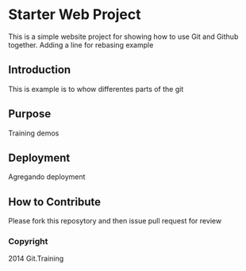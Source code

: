 # Starter Web Project

This is a simple website project for showing how to use Git and Github together.
Adding a line for rebasing example

## Introduction

This is example is to whow differentes parts of the git 

## Purpose

Training demos

## Deployment

Agregando deployment

## How to Contribute
Please fork this reposytory and then issue pull request for review

### Copyright

2014 Git.Training